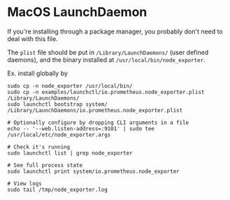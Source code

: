 # MacOS LaunchDaemon

If you're installing through a package manager, you probably don't need to deal
with this file.

The `plist` file should be put in `/Library/LaunchDaemons/` (user defined daemons), and the binary installed at
`/usr/local/bin/node_exporter`.

Ex. install globally by

    sudo cp -n node_exporter /usr/local/bin/
    sudo cp -n examples/launchctl/io.prometheus.node_exporter.plist /Library/LaunchDaemons/
    sudo launchctl bootstrap system/ /Library/LaunchDaemons/io.prometheus.node_exporter.plist

    # Optionally configure by dropping CLI arguments in a file
    echo -- '--web.listen-address=:9101' | sudo tee /usr/local/etc/node_exporter.args

    # Check it's running
    sudo launchctl list | grep node_exporter

    # See full process state
    sudo launchctl print system/io.prometheus.node_exporter

    # View logs
    sudo tail /tmp/node_exporter.log
